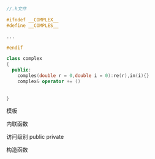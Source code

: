 ```c++
//.h文件

#ifndef __COMPLEX__
#define __COMPLES__

...

#endif
```



```c++
class complex
{
  public:
  	comples(double r = 0,double i = 0):re(r),in(i){}
  	complex& operator += ()
  
  
}


```



模板



内联函数



访问级别 public private



构造函数